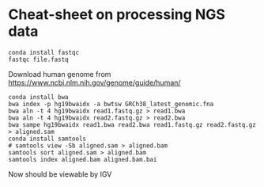 # Cheat-sheet on processing NGS data
``` 
conda install fastqc
fastqc file.fastq
```
Download human genome from https://www.ncbi.nlm.nih.gov/genome/guide/human/

```
conda install bwa
bwa index -p hg19bwaidx -a bwtsw GRCh38_latest_genomic.fna
bwa aln -t 4 hg19bwaidx read1.fastq.gz > read1.bwa
bwa aln -t 4 hg19bwaidx read2.fastq.gz > read2.bwa
bwa sampe hg19bwaidx read1.bwa read2.bwa read1.fastq.gz read2.fastq.gz > aligned.sam
conda install samtools
# samtools view -Sb aligned.sam > aligned.bam
samtools sort aligned.sam > aligned.bam
samtools index aligned.bam aligned.bam.bai
```
Now should be viewable by IGV
